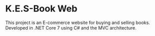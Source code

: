 # K.E.S-Book Web
This project is an E-commerce website for buying and selling books. Developed in .NET Core 7 using C# and the MVC architecture.

